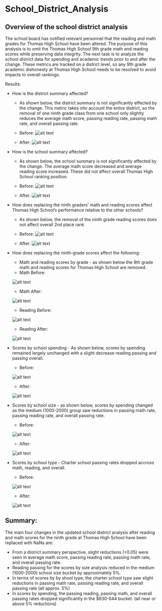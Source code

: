 # School_District_Analysis

## Overview of the school district analysis
The school board has notified relevant personnel that the reading and math grades for Thomas High School have been altered. The purpose of this analysis is to omit the Thomas High School 9th grade math and reading scores while preserving data integrity. The next task is to analyze the school district data for spending and academic trends prior to and after the change. These metrics are tracked on a district level, so any 9th grade academic dishonesty at Thomas High School needs to be resolved to avoid impacts to overall rankings.

Results:
- How is the district summary affected?
  - As shown below, the district summary is not significantly effected by the change. This metric takes into account the entire district, so the removal of one ninth grade class from one school only slighlty reduces the average math score, passing reading rate, passing math rate, and overall passing rate.
  - Before:
  ![alt text](https://github.com/GrahamBSereno/School_District_Analysis/blob/main/DistrictSummaryBefore.png)
  
  - After:
  ![alt text](https://github.com/GrahamBSereno/School_District_Analysis/blob/main/DistrictSummaryAfter.png)
  
  
- How is the school summary affected?
  - As shown below, the school summary is not significantly effected by the change. The average math score decreased and average reading score increased. These did not affect overall Thomas High School ranking position.
  - Before:
  ![alt text](https://github.com/GrahamBSereno/School_District_Analysis/blob/main/schoolsummarybefore.png)
  
  - After:
  ![alt text](https://github.com/GrahamBSereno/School_District_Analysis/blob/main/schoolsummaryafter.png)

- How does replacing the ninth graders’ math and reading scores affect Thomas High School’s performance relative to the other schools?
  - As shown below, the removal of the ninth grade reading scores does not affect overall 2nd place rank
  - Before:
  ![alt text](https://github.com/GrahamBSereno/School_District_Analysis/blob/main/top5before.png)
  
  - After:
  ![alt text](https://github.com/GrahamBSereno/School_District_Analysis/blob/main/top5after.png)

- How does replacing the ninth-grade scores affect the following:
  - Math and reading scores by grade - as shown below the 9th grade math and reading scores for Thomas High School are removed.
   - Math Before:
   
   ![alt text](https://github.com/GrahamBSereno/School_District_Analysis/blob/main/mathbefore.png)
  
   - Math After:
  
  ![alt text](https://github.com/GrahamBSereno/School_District_Analysis/blob/main/mathafter.png)
  
   - Reading Before:
  
  ![alt text](https://github.com/GrahamBSereno/School_District_Analysis/blob/main/readingbefore.png)
  
   - Reading After:
   
   ![alt text](https://github.com/GrahamBSereno/School_District_Analysis/blob/main/readingafter.png)
  
- Scores by school spending - As shown below, scores by spending remained largely unchanged with a slight decrease reading passing and passing overall.
  - Before:
  
  ![alt text](https://github.com/GrahamBSereno/School_District_Analysis/blob/main/spendingbefore.png)
  
  - After:
 
  ![alt text](https://github.com/GrahamBSereno/School_District_Analysis/blob/main/spendingafter.png)


- Scores by school size - as shown below, scores by spending changed as the medium (1000-2000) group saw reductions in passing math rate, passing reading rate, and overall passing rate.
  - Before:
  
  ![alt text](https://github.com/GrahamBSereno/School_District_Analysis/blob/main/sizebefore.png)
  
  - After:
  
  ![alt text](https://github.com/GrahamBSereno/School_District_Analysis/blob/main/sizeafterwards.png)

- Scores by school type - Charter school passing rates dropped accross math, reading, and overall.

  - Before:
  
  ![alt text](https://github.com/GrahamBSereno/School_District_Analysis/blob/main/typebefore.png)
  
  - After:
  
  ![alt text](https://github.com/GrahamBSereno/School_District_Analysis/blob/main/typeafter.png)

## Summary:
The main four changes in the updated school district analysis after reading and math scores for the ninth grade at Thomas High School have been replaced with NaNs are:
- From a district summary perspective, slight reductions (<0.05) were seen in average math score, passing reading rate, passing math rate, and overall passing rate.
- Reading passing for the scores by size analysis reduced in the medium (1000-2000) school size bucket by approximately 5%.
- In terms of scores by by shool type, the charter school type saw slight reductions in passing math rate, passing reading rate, and overall passing rate (all approx. 5%)
- In scores by spending, the passing reading, passing math, and overall passing rates dropped significantly in the $630-644 bucket. (all near or above 5% reductions)

